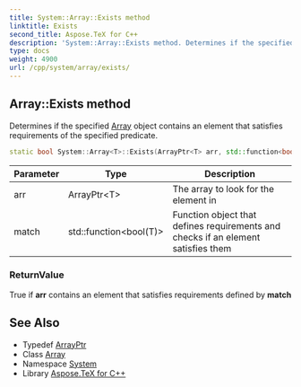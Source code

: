 ```yaml
---
title: System::Array::Exists method
linktitle: Exists
second_title: Aspose.TeX for C++
description: 'System::Array::Exists method. Determines if the specified Array object contains an element that satisfies requirements of the specified predicate in C++.'
type: docs
weight: 4900
url: /cpp/system/array/exists/
---
```

## Array::Exists method


Determines if the specified [Array](../) object contains an element that satisfies requirements of the specified predicate.

```cpp
static bool System::Array<T>::Exists(ArrayPtr<T> arr, std::function<bool(T)> match)
```


| Parameter | Type | Description |
| --- | --- | --- |
| arr | ArrayPtr\<T\> | The array to look for the element in |
| match | std::function\<bool(T)> | Function object that defines requirements and checks if an element satisfies them |

### ReturnValue

True if **arr** contains an element that satisfies requirements defined by **match**

## See Also

* Typedef [ArrayPtr](../../arrayptr/)
* Class [Array](../)
* Namespace [System](../../)
* Library [Aspose.TeX for C++](../../../)
